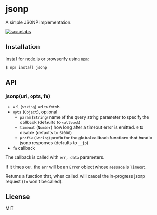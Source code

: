 
# jsonp

A simple JSONP implementation.

[![saucelabs][saucelabs-image]][saucelabs-url]

## Installation

Install for node.js or browserify using `npm`:

``` bash
$ npm install jsonp
```

## API

### jsonp(url, opts, fn)

- `url` (`String`) url to fetch
- `opts` (`Object`), optional
  - `param` (`String`) name of the query string parameter to specify
    the callback (defaults to `callback`)
  - `timeout` (`Number`) how long after a timeout error is emitted. `0` to
    disable (defaults to `60000`)
  - `prefix` (`String`) prefix for the global callback functions that
    handle jsonp responses (defaults to `__jp`)
- `fn` callback

The callback is called with `err, data` parameters.

If it times out, the `err` will be an `Error` object whose `message` is
`Timeout`.

Returns a function that, when called, will cancel the in-progress jsonp request
(`fn` won't be called).

## License

MIT

[saucelabs-image]: https://saucelabs.com/browser-matrix/jsonp.svg
[saucelabs-url]: https://saucelabs.com/u/jsonp
